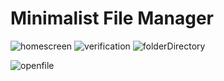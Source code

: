 # Minimalist File Manager

![homescreen](https://user-images.githubusercontent.com/30119763/167373093-809fc808-5b1f-4dfa-9efa-f7b04ee01ed7.png)
![verification](https://user-images.githubusercontent.com/30119763/167373059-c505e4fe-1885-4f7e-997a-a6c4de37d1a0.png)
![folderDirectory](https://user-images.githubusercontent.com/30119763/167373014-43eae1cc-3a28-4aac-a41c-034c0f9f40f3.png)

![openfile](https://user-images.githubusercontent.com/30119763/167373550-4119f0d1-54f7-4963-9517-0f78b5d16a49.png)

